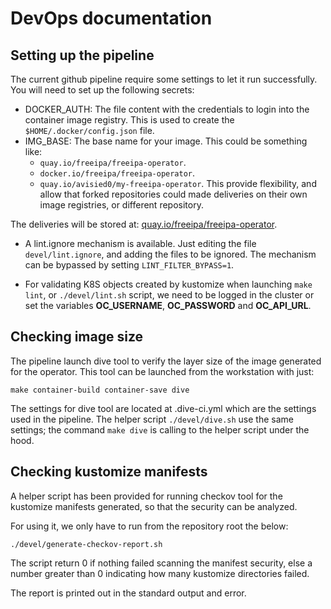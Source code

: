 # DevOps documentation

## Setting up the pipeline

The current github pipeline require some settings to let it run successfully.
You will need to set up the following secrets:

- DOCKER_AUTH: The file content with the credentials to login into the
  container image registry. This is used to create the
  `$HOME/.docker/config.json` file.
- IMG_BASE: The base name for your image. This could be something like:
  - `quay.io/freeipa/freeipa-operator`.
  - `docker.io/freeipa/freeipa-operator`.
  - `quay.io/avisied0/my-freeipa-operator`.
  This provide flexibility, and allow that forked repositories could made
  deliveries on their own image registries, or different repository.

The deliveries will be stored at:
[quay.io/freeipa/freeipa-operator](https://quay.io/repository/freeipa/freeipa-operator).

- A lint.ignore mechanism is available. Just editing the file
  `devel/lint.ignore`, and adding the files to be ignored. The mechanism
  can be bypassed by setting `LINT_FILTER_BYPASS=1`.

- For validating K8S objects created by kustomize when launching `make lint`,
  or `./devel/lint.sh` script, we need to be logged in the
  cluster or set the variables **OC_USERNAME**, **OC_PASSWORD** and
  **OC_API_URL**.

## Checking image size

The pipeline launch dive tool to verify the layer size of the image generated
for the operator. This tool can be launched from the workstation with just:

```shell
make container-build container-save dive
```

The settings for dive tool are located at .dive-ci.yml which are the settings
used in the pipeline. The helper script `./devel/dive.sh` use the same
settings; the command `make dive` is calling to the helper script under the
hood.

## Checking kustomize manifests

A helper script has been provided for running checkov tool for the kustomize
manifests generated, so that the security can be analyzed.

For using it, we only have to run from the repository root the below:

```shell
./devel/generate-checkov-report.sh
```

The script return 0 if nothing failed scanning the manifest security, else
a number greater than 0 indicating how many kustomize directories failed.

The report is printed out in the standard output and error.
